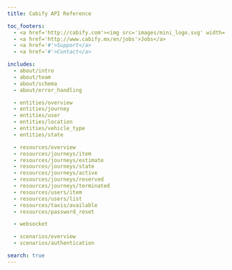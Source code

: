 ```yaml
---
title: Cabify API Reference

toc_footers:
  - <a href='http://cabify.com'><img src='images/mini_logo.svg' width='14px'/></a>
  - <a href='http://www.cabify.mx/en/jobs'>Jobs</a>
  - <a href='#'>Support</a>
  - <a href='#'>Contact</a>

includes:
  - about/intro
  - about/team
  - about/schema
  - about/error_handling

  - entities/overview
  - entities/journey
  - entities/user
  - entities/location
  - entities/vehicle_type
  - entities/state

  - resources/overview
  - resources/journeys/item
  - resources/journeys/estimate
  - resources/journeys/state
  - resources/journeys/active
  - resources/journeys/reserved
  - resources/journeys/terminated
  - resources/users/item
  - resources/users/list
  - resources/taxis/available
  - resources/password_reset

  - websocket

  - scenarios/overview
  - scenarios/authentication

search: true
---
```

